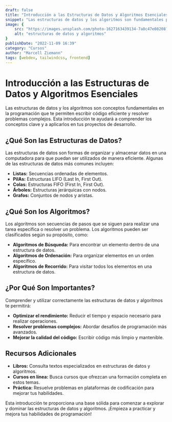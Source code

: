```yaml
---
draft: false
title: "Introducción a las Estructuras de Datos y Algoritmos Esenciales"
snippet: "Las estructuras de datos y los algoritmos son fundamentales para escribir código eficiente y resolver problemas complejos. Esta guía ofrece una visión general de los conceptos clave y cómo aplicarlos en el desarrollo de software."
image: {
    src: "https://images.unsplash.com/photo-1627163439134-7a8c47e08208?&fit=crop&w=430&h=240",
    alt: "estructuras de datos y algoritmos"
}
publishDate: "2022-11-09 16:39"
category: "Cursos"
author: "Marcell Ziemann"
tags: [webdev, tailwindcss, frontend]
---
```



# Introducción a las Estructuras de Datos y Algoritmos Esenciales

Las estructuras de datos y los algoritmos son conceptos fundamentales en la programación que te permiten escribir código eficiente y resolver problemas complejos. Esta introducción te ayudará a comprender los conceptos clave y a aplicarlos en tus proyectos de desarrollo.

## ¿Qué Son las Estructuras de Datos?

Las estructuras de datos son formas de organizar y almacenar datos en una computadora para que puedan ser utilizados de manera eficiente. Algunas de las estructuras de datos más comunes incluyen:

- **Listas:** Secuencias ordenadas de elementos.
- **PilAs:** Estructuras LIFO (Last In, First Out).
- **Colas:** Estructuras FIFO (First In, First Out).
- **Árboles:** Estructuras jerárquicas con nodos.
- **Grafos:** Conjuntos de nodos y aristas.

## ¿Qué Son los Algoritmos?

Los algoritmos son secuencias de pasos que se siguen para realizar una tarea específica o resolver un problema. Los algoritmos pueden ser clasificados según su propósito, como:

- **Algoritmos de Búsqueda:** Para encontrar un elemento dentro de una estructura de datos.
- **Algoritmos de Ordenación:** Para organizar elementos en un orden específico.
- **Algoritmos de Recorrido:** Para visitar todos los elementos en una estructura de datos.

## ¿Por Qué Son Importantes?

Comprender y utilizar correctamente las estructuras de datos y algoritmos te permitirá:

- **Optimizar el rendimiento:** Reducir el tiempo y espacio necesario para realizar operaciones.
- **Resolver problemas complejos:** Abordar desafíos de programación más avanzados.
- **Mejorar la calidad del código:** Escribir código más limpio y mantenible.

## Recursos Adicionales

- **Libros:** Consulta textos especializados en estructuras de datos y algoritmos.
- **Cursos en línea:** Busca cursos que ofrezcan una formación completa en estos temas.
- **Práctica:** Resuelve problemas en plataformas de codificación para mejorar tus habilidades.

Esta introducción te proporciona una base sólida para comenzar a explorar y dominar las estructuras de datos y algoritmos. ¡Empieza a practicar y mejora tus habilidades de programación!


